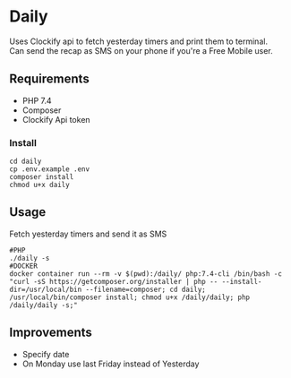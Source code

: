 # Daily 

Uses Clockify api to fetch yesterday timers and print them to terminal.  
Can send the recap as SMS on your phone if you're a Free Mobile user.  

## Requirements

* PHP 7.4
* Composer
* Clockify Api token

### Install

```
cd daily
cp .env.example .env
composer install
chmod u+x daily
```

## Usage
Fetch yesterday timers and send it as SMS
```
#PHP
./daily -s
#DOCKER
docker container run --rm -v $(pwd):/daily/ php:7.4-cli /bin/bash -c "curl -sS https://getcomposer.org/installer | php -- --install-dir=/usr/local/bin --filename=composer; cd daily; /usr/local/bin/composer install; chmod u+x /daily/daily; php /daily/daily -s;"
```

## Improvements
- Specify date
- On Monday use last Friday instead of Yesterday
